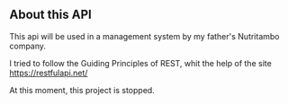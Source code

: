 ## About this API

This api will be used in a management system by my father's Nutritambo company.

I tried to follow the Guiding Principles of REST, whit the help of the site https://restfulapi.net/

At this moment, this project is stopped.
